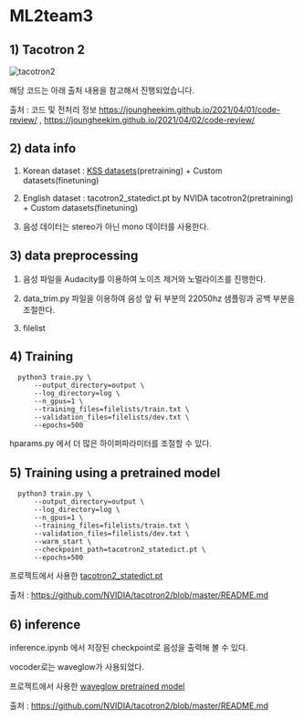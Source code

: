 # ML2team3
## 1) Tacotron 2
![tacotron2](https://user-images.githubusercontent.com/96723027/205482780-23e42720-0e99-4a62-9f99-df063091fb67.png)

해당 코드는 아래 출처 내용을 참고해서 진행되었습니다. 

출처 : 코드 및 전처리 정보 <https://joungheekim.github.io/2021/04/01/code-review/> , <https://joungheekim.github.io/2021/04/02/code-review/>

## 2) data info

1. Korean dataset : [KSS datasets](.)(pretraining) + Custom datasets(finetuning)

2. English dataset : tacotron2_statedict.pt by NVIDA tacotron2(pretraining) + Custom datasets(finetuning)

3. 음성 데이터는 stereo가 아닌 mono 데이터를 사용한다.

## 3) data preprocessing

1. 음성 파일을 Audacity를 이용하여 노이즈 제거와 노멀라이즈를 진행한다.

2. data_trim.py 파일을 이용하여 음성 앞 뒤 부분의 22050hz 샘플링과 공백 부분을 조절한다. 

3. filelist

## 4) Training

```
  python3 train.py \
      --output_directory=output \
      --log_directory=log \
      --n_gpus=1 \
      --training_files=filelists/train.txt \
      --validation_files=filelists/dev.txt \
      --epochs=500
```
hparams.py 에서 더 많은 하이퍼파라미터를 조절할 수 있다. 

## 5) Training using a pretrained model

```
  python3 train.py \
      --output_directory=output \
      --log_directory=log \
      --n_gpus=1 \
      --training_files=filelists/train.txt \
      --validation_files=filelists/dev.txt \
      --warm_start \
      --checkpoint_path=tacotron2_statedict.pt \
      --epochs=500
```
프로젝트에서 사용한 [tacotron2_statedict.pt](https://drive.google.com/file/d/1c5ZTuT7J08wLUoVZ2KkUs_VdZuJ86ZqA/view)

출처 : <https://github.com/NVIDIA/tacotron2/blob/master/README.md>

## 6) inference

inference.ipynb 에서 저장된 checkpoint로 음성을 출력해 볼 수 있다. 

vocoder로는 waveglow가 사용되었다.

프로젝트에서 사용한 [waveglow pretrained model](https://drive.google.com/file/d/1rpK8CzAAirq9sWZhe9nlfvxMF1dRgFbF/view)

출처 : <https://github.com/NVIDIA/tacotron2/blob/master/README.md>
